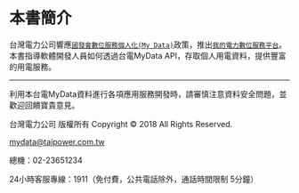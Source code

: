 # 本書簡介

台灣電力公司響應[`國發會數位服務個人化(My Data)`](/mydata.md)政策，推出[`我的電力數位服務平台`](https://mydata.taipower.com.tw/)。本書指導軟體開發人員如何透過台電MyData API，存取個人用電資料，提供豐富的用電服務。

---
利用本台電MyData資料進行各項應用服務開發時，請審慎注意資料安全問題，並歡迎回饋寶貴意見。

台灣電力公司 版權所有 Copyright © 2018 All Rights Reserved.

mydata@taipower.com.tw

總機：02-23651234

<i class="fas fa-phone"></i>24小時客服專線：1911（免付費，公共電話除外，通話時間限制 5分鐘）
